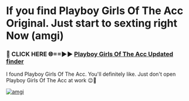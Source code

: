 # If you find Playboy Girls Of The Acc Original. Just start to sexting right Now (amgi)

<h3>🔴 CLICK HERE 🌐==►► <a href="https://tinyurl.com/mtbk5fxa" rel="nofollow">Playboy Girls Of The Acc Updated finder</a></h3>

I found Playboy Girls Of The Acc. You'll definitely like. Just don't open Playboy Girls Of The Acc at work 😉💬

[![amgi](https://i.imgur.com/Q8WKrnY.jpeg)](https://tinyurl.com/mtbk5fxa)
